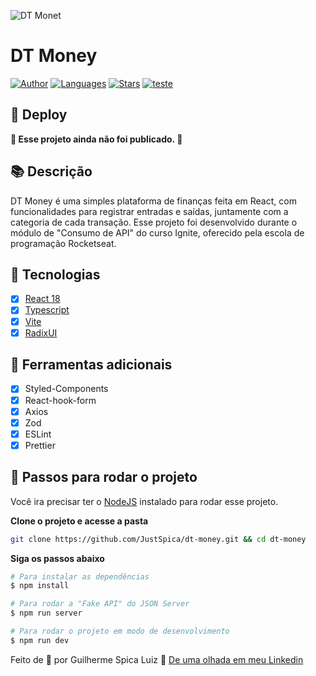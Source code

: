 ![DT Monet](https://github.com/JustSpica/dt-money/assets/75824415/c267940a-8620-4096-baa7-164235389b15)

# DT Money
[![Author](https://img.shields.io/badge/author-JustSpica-00875F?style=flat-square)](https://github.com/JustSpica)
[![Languages](https://img.shields.io/github/languages/count/JustSpica/dt-money?color=00875F&style=flat-square)](#)
[![Stars](https://img.shields.io/github/stars/JustSpica/dt-money?color=00875F&style=flat-square)](https://github.com/JustSpica/coffee-delivery/stargazers)
[![teste](https://img.shields.io/github/last-commit/JustSpica/dt-money?color=00875F&style=flat-square)](#)

## 📢 Deploy
**🚧 Esse projeto ainda não foi publicado. 🚧**

## 📚 Descrição
DT Money é uma simples plataforma de finanças feita em React, com funcionalidades para registrar entradas e saídas, juntamente com a categoria de cada transação. 
Esse projeto foi desenvolvido durante o módulo de "Consumo de API" do curso Ignite, oferecido pela escola de programação Rocketseat.

## 🌟 Tecnologias
- [X] [React 18](https://react.dev/)
- [X] [Typescript](https://www.typescriptlang.org/)
- [X] [Vite](https://vitejs.dev/)
- [X] [RadixUI](https://www.radix-ui.com/)

## 🔨 Ferramentas adicionais
- [X] Styled-Components
- [X] React-hook-form
- [X] Axios
- [X] Zod
- [X] ESLint
- [X] Prettier

## 🚪 Passos para rodar o projeto
Você ira precisar ter o [NodeJS](https://nodejs.org/en/) instalado para rodar esse projeto.

**Clone o projeto e acesse a pasta**
```bash
git clone https://github.com/JustSpica/dt-money.git && cd dt-money
```

**Siga os passos abaixo**

```bash
# Para instalar as dependências
$ npm install

# Para rodar a "Fake API" do JSON Server
$ npm run server 

# Para rodar o projeto em modo de desenvolvimento
$ npm run dev
```

Feito de 💖 por Guilherme Spica Luiz 👋 [De uma olhada em meu Linkedin](https://www.linkedin.com/in/guilhermespicaluiz)
